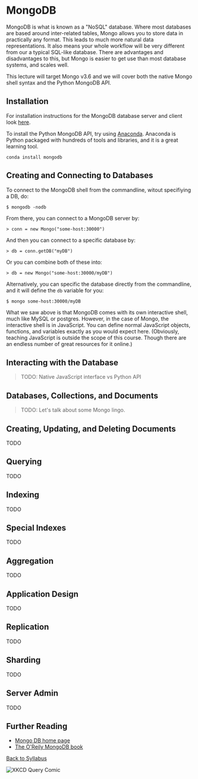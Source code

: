 # MongoDB

MongoDB is what is known as a "NoSQL" database. Where most databases are based around inter-related tables, Mongo allows you to store data in practically any format. This leads to much more natural data representations. It also means your whole workflow will be very different from our a typical SQL-like database. There are advantages and disadvantages to this, but Mongo is easier to get use than most database systems, and scales well.

This lecture will target Mongo v3.6 and we will cover both the native Mongo shell syntax and the Python MongoDB API.


## Installation

For installation instructions for the MongoDB database server and client look [here](https://docs.mongodb.com/manual/tutorial/install-mongodb-on-ubuntu/).

To install the Python MongoDB API, try using [Anaconda](http://docs.continuum.io/anaconda/install.html). Anaconda is Python packaged with hundreds of tools and libraries, and it is a great learning tool.

    conda install mongodb


## Creating and Connecting to Databases

To connect to the MongoDB shell from the commandline, witout specifiying a DB, do:

    $ mongodb -nodb

From there, you can connect to a MongoDB server by:

    > conn = new Mongo("some-host:30000")

And then you can connect to a specific database by:

    > db = conn.getDB("myDB")

Or you can combine both of these into:

    > db = new Mongo("some-host:30000/myDB")

Alternatively, you can specific the database directly from the commandline, and it will define the `db` variable for you:

    $ mongo some-host:30000/myDB

What we saw above is that MongoDB comes with its own interactive shell, much like MySQL or postgres. However, in the case of Mongo, the interactive shell is in JavaScript. You can define normal JavaScript objects, functions, and variables exactly as you would expect here.  (Obviously, teaching JavaScript is outside the scope of this course. Though there are an endless number of great resources for it online.)


## Interacting with the Database

> TODO: Native JavaScript interface vs Python API


## Databases, Collections, and Documents

> TODO: Let's talk about some Mongo lingo.


## Creating, Updating, and Deleting Documents

TODO

## Querying

TODO

## Indexing

TODO

## Special Indexes

TODO

## Aggregation

TODO

## Application Design

TODO

## Replication

TODO

## Sharding

TODO

## Server Admin

TODO


## Further Reading

 * [Mongo DB home page](https://www.mongodb.com/)
 * [The O'Reily MongoDB book](https://www.goodreads.com/book/show/17943788-mongodb)

[Back to Syllabus](../../README.md)


![XKCD Query Comic](https://imgs.xkcd.com/comics/query.png)
